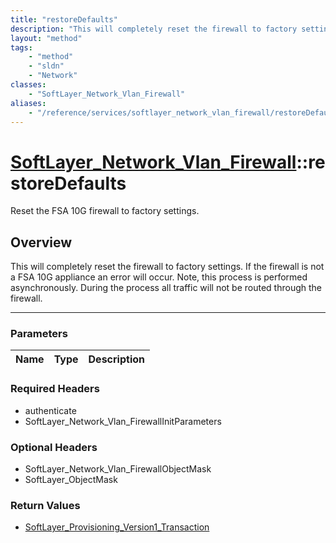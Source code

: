 ```yaml
---
title: "restoreDefaults"
description: "This will completely reset the firewall to factory settings. If the firewall is not a FSA 10G appliance an error will oc... "
layout: "method"
tags:
    - "method"
    - "sldn"
    - "Network"
classes:
    - "SoftLayer_Network_Vlan_Firewall"
aliases:
    - "/reference/services/softlayer_network_vlan_firewall/restoreDefaults"
---
```

# [SoftLayer_Network_Vlan_Firewall](/reference/services/SoftLayer_Network_Vlan_Firewall)::restoreDefaults


Reset the FSA 10G firewall to factory settings.


## Overview 
This will completely reset the firewall to factory settings. If the firewall is not a FSA 10G appliance an error will occur. Note, this process is performed asynchronously. During the process all traffic will not be routed through the firewall. 

-----

### Parameters 
|Name | Type | Description |
| --- | --- | --- |


### Required Headers
* authenticate
* SoftLayer_Network_Vlan_FirewallInitParameters


### Optional Headers
* SoftLayer_Network_Vlan_FirewallObjectMask
* SoftLayer_ObjectMask

### Return Values
* <a href='/reference/datatypes/SoftLayer_Provisioning_Version1_Transaction'>SoftLayer_Provisioning_Version1_Transaction </a>




